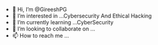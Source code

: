 - 👋 Hi, I’m @GireeshPG
- 👀 I’m interested in ...Cybersecurity And Ethical Hacking
- 🌱 I’m currently learning ...CyberSecurity
- 💞️ I’m looking to collaborate on ...
- 📫 How to reach me ...

<!---
GireeshPG/GireeshPG is a ✨ special ✨ repository because its `README.md` (this file) appears on your GitHub profile.
You can click the Preview link to take a look at your changes.
--->
